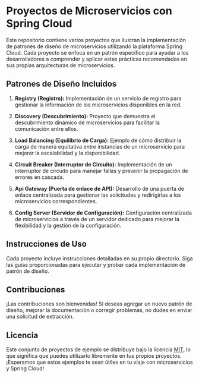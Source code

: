 # Proyectos de Microservicios con Spring Cloud

Este repositorio contiene varios proyectos que ilustran la implementación de patrones de diseño de microservicios utilizando la plataforma Spring Cloud. Cada proyecto se enfoca en un patrón específico para ayudar a los desarrolladores a comprender y aplicar estas prácticas recomendadas en sus propias arquitecturas de microservicios.

## Patrones de Diseño Incluidos

1. **Registry (Registro):** Implementación de un servicio de registro para gestionar la información de los microservicios disponibles en la red.
   
2. **Discovery (Descubrimiento):** Proyecto que demuestra el descubrimiento dinámico de microservicios para facilitar la comunicación entre ellos.
   
3. **Load Balancing (Equilibrio de Carga):** Ejemplo de cómo distribuir la carga de manera equitativa entre instancias de un microservicio para mejorar la escalabilidad y la disponibilidad.

4. **Circuit Breaker (Interruptor de Circuito):** Implementación de un interruptor de circuito para manejar fallas y prevenir la propagación de errores en cascada.

5. **Api Gateway (Puerta de enlace de API):** Desarrollo de una puerta de enlace centralizada para gestionar las solicitudes y redirigirlas a los microservicios correspondientes.

6. **Config Server (Servidor de Configuración):** Configuración centralizada de microservicios a través de un servidor dedicado para mejorar la flexibilidad y la gestión de la configuración.

## Instrucciones de Uso

Cada proyecto incluye instrucciones detalladas en su propio directorio. Siga las guías proporcionadas para ejecutar y probar cada implementación de patrón de diseño.

## Contribuciones

¡Las contribuciones son bienvenidas! Si deseas agregar un nuevo patrón de diseño, mejorar la documentación o corregir problemas, no dudes en enviar una solicitud de extracción.

## Licencia

Este conjunto de proyectos de ejemplo se distribuye bajo la licencia [MIT](LICENSE), lo que significa que puedes utilizarlo libremente en tus propios proyectos. ¡Esperamos que estos ejemplos te sean útiles en tu viaje con microservicios y Spring Cloud!
